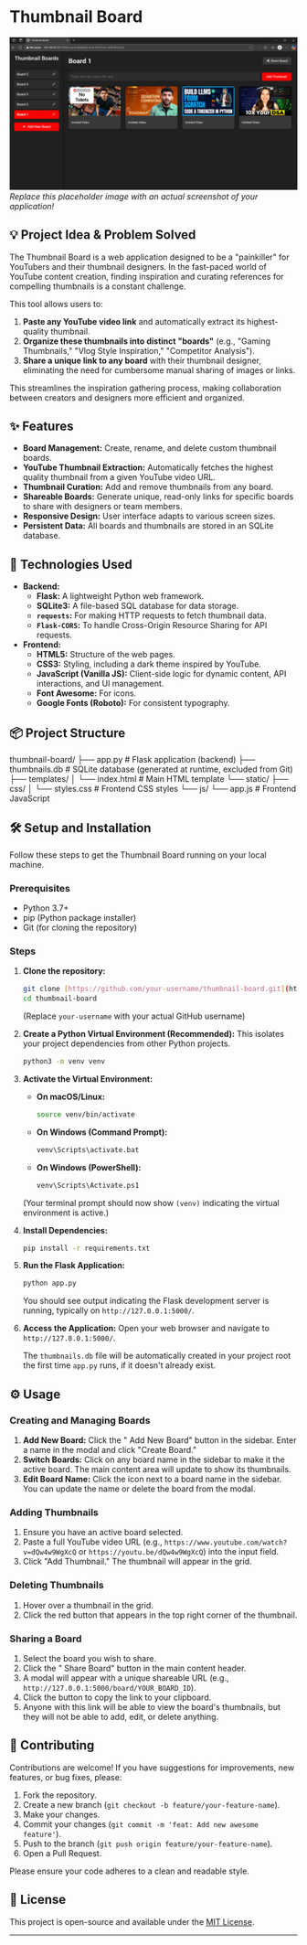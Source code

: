 # Thumbnail Board

![Thumbnail Board Screenshot](https://github.com/paharipratyush/thumbnail-board/blob/main/thumbnail-board-overview.png?raw=true)
*Replace this placeholder image with an actual screenshot of your application!*

## 💡 Project Idea & Problem Solved

The Thumbnail Board is a web application designed to be a "painkiller" for YouTubers and their thumbnail designers. In the fast-paced world of YouTube content creation, finding inspiration and curating references for compelling thumbnails is a constant challenge.

This tool allows users to:
1.  **Paste any YouTube video link** and automatically extract its highest-quality thumbnail.
2.  **Organize these thumbnails into distinct "boards"** (e.g., "Gaming Thumbnails," "Vlog Style Inspiration," "Competitor Analysis").
3.  **Share a unique link to any board** with their thumbnail designer, eliminating the need for cumbersome manual sharing of images or links.

This streamlines the inspiration gathering process, making collaboration between creators and designers more efficient and organized.

## ✨ Features

* **Board Management:** Create, rename, and delete custom thumbnail boards.
* **YouTube Thumbnail Extraction:** Automatically fetches the highest quality thumbnail from a given YouTube video URL.
* **Thumbnail Curation:** Add and remove thumbnails from any board.
* **Shareable Boards:** Generate unique, read-only links for specific boards to share with designers or team members.
* **Responsive Design:** User interface adapts to various screen sizes.
* **Persistent Data:** All boards and thumbnails are stored in an SQLite database.

## 🚀 Technologies Used

* **Backend:**
    * **Flask:** A lightweight Python web framework.
    * **SQLite3:** A file-based SQL database for data storage.
    * **`requests`:** For making HTTP requests to fetch thumbnail data.
    * **`Flask-CORS`:** To handle Cross-Origin Resource Sharing for API requests.
* **Frontend:**
    * **HTML5:** Structure of the web pages.
    * **CSS3:** Styling, including a dark theme inspired by YouTube.
    * **JavaScript (Vanilla JS):** Client-side logic for dynamic content, API interactions, and UI management.
    * **Font Awesome:** For icons.
    * **Google Fonts (Roboto):** For consistent typography.

## 📦 Project Structure
thumbnail-board/
├── app.py                  # Flask application (backend)
├── thumbnails.db           # SQLite database (generated at runtime, excluded from Git)
├── templates/
│   └── index.html          # Main HTML template
└── static/
├── css/
│   └── styles.css      # Frontend CSS styles
└── js/
└── app.js          # Frontend JavaScript

## 🛠️ Setup and Installation

Follow these steps to get the Thumbnail Board running on your local machine.

### Prerequisites

* Python 3.7+
* pip (Python package installer)
* Git (for cloning the repository)

### Steps

1.  **Clone the repository:**
    ```bash
    git clone [https://github.com/your-username/thumbnail-board.git](https://github.com/your-username/thumbnail-board.git)
    cd thumbnail-board
    ```
    (Replace `your-username` with your actual GitHub username)

2.  **Create a Python Virtual Environment (Recommended):**
    This isolates your project dependencies from other Python projects.
    ```bash
    python3 -m venv venv
    ```

3.  **Activate the Virtual Environment:**
    * **On macOS/Linux:**
        ```bash
        source venv/bin/activate
        ```
    * **On Windows (Command Prompt):**
        ```bash
        venv\Scripts\activate.bat
        ```
    * **On Windows (PowerShell):**
        ```bash
        venv\Scripts\Activate.ps1
        ```
    (Your terminal prompt should now show `(venv)` indicating the virtual environment is active.)

4.  **Install Dependencies:**
    ```bash
    pip install -r requirements.txt
    ```

5.  **Run the Flask Application:**
    ```bash
    python app.py
    ```
    You should see output indicating the Flask development server is running, typically on `http://127.0.0.1:5000/`.

6.  **Access the Application:**
    Open your web browser and navigate to `http://127.0.0.1:5000/`.

    The `thumbnails.db` file will be automatically created in your project root the first time `app.py` runs, if it doesn't already exist.

## ⚙️ Usage

### Creating and Managing Boards
1.  **Add New Board:** Click the "<i class="fas fa-plus"></i> Add New Board" button in the sidebar. Enter a name in the modal and click "Create Board."
2.  **Switch Boards:** Click on any board name in the sidebar to make it the active board. The main content area will update to show its thumbnails.
3.  **Edit Board Name:** Click the <i class="fas fa-pencil-alt"></i> icon next to a board name in the sidebar. You can update the name or delete the board from the modal.

### Adding Thumbnails
1.  Ensure you have an active board selected.
2.  Paste a full YouTube video URL (e.g., `https://www.youtube.com/watch?v=dQw4w9WgXcQ` or `https://youtu.be/dQw4w9WgXcQ`) into the input field.
3.  Click "Add Thumbnail." The thumbnail will appear in the grid.

### Deleting Thumbnails
1.  Hover over a thumbnail in the grid.
2.  Click the red <i class="fas fa-times"></i> button that appears in the top right corner of the thumbnail.

### Sharing a Board
1.  Select the board you wish to share.
2.  Click the "<i class="fas fa-share-alt"></i> Share Board" button in the main content header.
3.  A modal will appear with a unique shareable URL (e.g., `http://127.0.0.1:5000/board/YOUR_BOARD_ID`).
4.  Click the <i class="fas fa-copy"></i> button to copy the link to your clipboard.
5.  Anyone with this link will be able to view the board's thumbnails, but they will not be able to add, edit, or delete anything.

## 🤝 Contributing

Contributions are welcome! If you have suggestions for improvements, new features, or bug fixes, please:

1.  Fork the repository.
2.  Create a new branch (`git checkout -b feature/your-feature-name`).
3.  Make your changes.
4.  Commit your changes (`git commit -m 'feat: Add new awesome feature'`).
5.  Push to the branch (`git push origin feature/your-feature-name`).
6.  Open a Pull Request.

Please ensure your code adheres to a clean and readable style.

## 📄 License

This project is open-source and available under the [MIT License](LICENSE.md).

---
